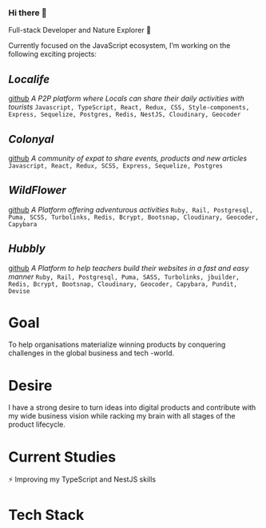 ### Hi there 👋

<!--
**geuxor/geuxor** is a ✨ _special_ ✨ repository because its `README.md` (this file) appears on your GitHub profile.

Here are some ideas to get you started:

- 🔭 I’m currently working on ...
- 🌱 I’m currently learning ...
- 👯 I’m looking to collaborate on ...
- 🤔 I’m looking for help with ...
- 💬 Ask me about ...
- 📫 How to reach me: ...
- 😄 Pronouns: ...
- ⚡ Fun fact: ...
-->

Full-stack Developer and Nature Explorer 🌱

Currently focused on the JavaScript ecosystem, I’m working on the following exciting projects:

## _Localife_
[github](https://github.com/geuxor/local-life)
_A P2P platform where Locals can share their daily activities with tourists_
`Javascript, TypeScript, React, Redux, CSS, Style-components, Express, Sequelize, Postgres, Redis, NestJS, Cloudinary, Geocoder`

## _Colonyal_
[github](https://github.com/geuxor/colonyal)
_A community of expat to share events, products and new articles_
`Javascript, React, Redux, SCSS, Express, Sequelize, Postgres`

## _WildFlower_
[github](https://github.com/geuxor/wildflowerxp)
 _A Platform offering adventurous activities_
`Ruby, Rail, Postgresql, Puma, SCSS, Turbolinks, Redis, Bcrypt, Bootsnap, Cloudinary, Geocoder, Capybara`

## _Hubbly_
[github](https://github.com/RafaelFernandez/wslt)
_A Platform to help teachers build their websites in a fast and easy manner_
`Ruby, Rail, Postgresql, Puma, SASS, Turbolinks, jbuilder, Redis, Bcrypt, Bootsnap, Cloudinary, Geocoder, Capybara, Pundit, Devise`

# Goal
To help organisations materialize winning products by conquering challenges in the global business and tech -world. 

# Desire
I have a strong desire to turn ideas into digital products and contribute with my wide business vision while racking my brain with all stages of the product lifecycle.

# Current Studies
⚡ Improving my TypeScript and NestJS skills

# Tech Stack
<div class='inline-block>
<img src="https://euroamerican.dk/photo/localife/JS_resize.png" alt="CSS" width="60"/>
<img src="https://euroamerican.dk/photo/localife/html.jpg" alt="CSS" width="60"/>
<img src="https://euroamerican.dk/photo/localife/css_resize.png" alt="CSS" width="60"/>

<img src="https://euroamerican.dk/photo/localife/express_resize.png" alt="CSS" width="60"/>
<img src="https://euroamerican.dk/photo/localife/redux_resize.png" alt="CSS" width="60"/>
<img src="https://euroamerican.dk/photo/localife/react_resize.jpg" alt="CSS" width="60"/>
<img src="https://euroamerican.dk/photo/localife/node_resize.png" alt="CSS" width="60"/>
<img src="https://euroamerican.dk/photo/localife/TS_resize.png" alt="CSS" width="60"/>
<img src="https://euroamerican.dk/photo/localife/rails_resize.png" alt="CSS" width="60"/>
<img src="https://euroamerican.dk/photo/localife/ruby_resize.jpg" alt="CSS" width="60"/>


<img src="https://euroamerican.dk/photo/localife/stripe connect_resize.jpg" alt="CSS" width="60"/>
<img src="https://euroamerican.dk/photo/localife/GoogleMaps_resize.png" alt="CSS" width="60"/>

<img src="https://euroamerican.dk/photo/localife/mongodb_resize.png" alt="CSS" width="60"/>
<img src="https://euroamerican.dk/photo/localife/sequelize_resize.png" alt="CSS" width="60"/>
<img src="https://euroamerican.dk/photo/localife/redis_resize.png" alt="CSS" width="60"/>
<img src="https://euroamerican.dk/photo/localife/postgres_resize.jpg" alt="CSS" width="60"/>

<img src="https://euroamerican.dk/photo/localife/heroku_resize.png" alt="CSS" width="60"/>

<img src="https://euroamerican.dk/photo/localife/git_resize.png" alt="CSS" width="60"/>

</div>
